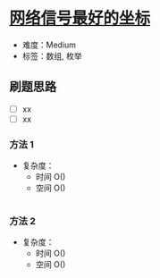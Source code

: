 # [网络信号最好的坐标](https://leetcode-cn.com/problems/coordinate-with-maximum-network-quality/)

- 难度：Medium
- 标签：数组, 枚举

## 刷题思路

- [ ] xx
- [ ] xx

### 方法 1

- 复杂度：
    - 时间 O()
    - 空间 O()

``` js

```

### 方法 2

- 复杂度：
    - 时间 O()
    - 空间 O()

``` js

```
